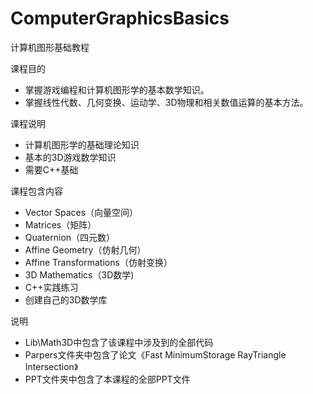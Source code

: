 # ComputerGraphicsBasics
计算机图形基础教程

课程目的
- 掌握游戏编程和计算机图形学的基本数学知识。
- 掌握线性代数、几何变换、运动学、3D物理和相关数值运算的基本方法。

课程说明
- 计算机图形学的基础理论知识
- 基本的3D游戏数学知识
- 需要C++基础

课程包含内容
- Vector Spaces（向量空间）
- Matrices（矩阵）
- Quaternion（四元数）
- Affine Geometry（仿射几何）
- Affine Transformations（仿射变换）
- 3D Mathematics（3D数学)
- C++实践练习
- 创建自己的3D数学库

说明
- Lib\Math3D中包含了该课程中涉及到的全部代码
- Parpers文件夹中包含了论文《Fast MinimumStorage RayTriangle Intersection》
- PPT文件夹中包含了本课程的全部PPT文件
